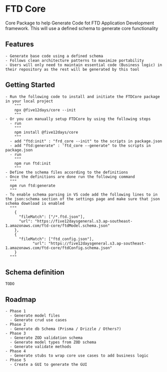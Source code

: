 # FTD Core

Core Package to help Generate Code fot FTD Application Development framework.
This will use a defined schema to generate core functionality

## Features

    - Generate base code using a defined schema
    - Follows clean architecture patterns to maximize portability
    - Users will only need to maintain essential code (Business logic) in their repository as the rest will be generated by this tool

## Getting Started

    - Run the following code to install and initiate the FTDCore package in your local project
        """
        npx @five12days/core --init
        """
    - Or you can manually setup FTDCore by using the following steps
      - run
        """
        npm install @five12days/core
        """
      - add "ftd:init" : "frd_core --init" to the scripts in package.json
      - add "ftd:generate" : 'ftd_core --generate" to the scripts in package.json
      - run
        """
        npm run ftd:init
        """
    - Define the schema files according to the definitions
    - Once the definitions are done run the following command
      """
      npm run ftd:generate
      """
    - To enable schema parsing in VS code add the following lines to in the json:schema section of the settings page and make sure that json schema download is enabled
      """
        {
          "fileMatch": ["/*.ftd.json"],
          "url": "https://five12daysgeneral.s3.ap-southeast-1.amazonaws.com/ftd-core/ftdModel.schema.json"
        },
        {
          "fileMatch": ["ftd_config.json"],
			    "url": "https://five12daysgeneral.s3.ap-southeast-1.amazonaws.com/ftd-core/ftdConfig.schema.json"
        }
      """

## Schema definition

    TODO

## Roadmap

    - Phase 1
      - Generate model files
      - Generate crud use cases
    - Phase 2
      - Generate db Schema (Prisma / Drizzle / Others?)
    - Phase 3
      - Generate ZOD validation schema
      - Generate model types from ZOD schema
      - Generate validate methods
    - Phase 4
      - Generate stubs to wrap core use cases to add business logic
    - Phase 5
      - Create a GUI to generate the GUI
